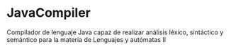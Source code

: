 # JavaCompiler
Compilador de lenguaje Java capaz de realizar análisis léxico, sintáctico y semántico para la materia de Lenguajes y autómatas II
